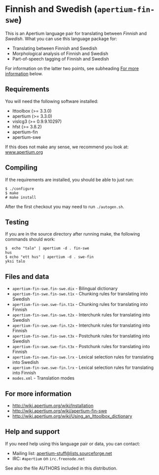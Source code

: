 # Finnish and Swedish (`apertium-fin-swe`)

This is an Apertium language pair for translating between *Finnish* and
*Swedish*. What you can use this language package for:

* Translating between Finnish and Swedish
* Morphological analysis of Finnish and Swedish
* Part-of-speech tagging of Finnish and Swedish

For information on the latter two points, see subheading [For more
information](#For-more-information) below.

## Requirements

You will need the following software installed:

* lttoolbox (>= 3.3.0)
* apertium (>= 3.3.0)
* vislcg3 (>= 0.9.9.10297)
* hfst (>= 3.8.2)
* apertium-fin
* apertium-swe

If this does not make any sense, we recommend you look at: www.apertium.org

## Compiling

If the requirements are installed, you should be able to just run:

```
$ ./configure
$ make
# make install
```

After the first checkout you may need to run `./autogen.sh`.

## Testing

If you are in the source directory after running make, the following
commands should work:

```
$  echo "talo" | apertium -d . fin-swe
hus
$ echo "ett hus" | apertium -d . swe-fin
yksi talo
```

## Files and data

* `apertium-fin-swe.fin-swe.dix`  - Bilingual dictionary
* `apertium-fin-swe.fin-swe.t1x`  - Chunking rules for translating into Swedish
* `apertium-fin-swe.swe-fin.t1x`  - Chunking rules for translating into Finnish
* `apertium-fin-swe.fin-swe.t2x`  - Interchunk rules for translating into Swedish
* `apertium-fin-swe.swe-fin.t2x`  - Interchunk rules for translating into Finnish
* `apertium-fin-swe.fin-swe.t3x`  - Postchunk rules for translating into Swedish
* `apertium-fin-swe.swe-fin.t3x`  - Postchunk rules for translating into Finnish
* `apertium-fin-swe.fin-swe.lrx`  - Lexical selection rules for translating into Swedish
* `apertium-fin-swe.swe-fin.lrx`  - Lexical selection rules for translating into Finnish
* `modes.xml`                     - Translation modes

## For more information

* http://wiki.apertium.org/wiki/Installation
* http://wiki.apertium.org/wiki/apertium-fin-swe
* http://wiki.apertium.org/wiki/Using_an_lttoolbox_dictionary

## Help and support

If you need help using this language pair or data, you can contact:

* Mailing list: apertium-stuff@lists.sourceforge.net
* IRC: `#apertium` on `irc.freenode.net`

See also the file AUTHORS included in this distribution.

